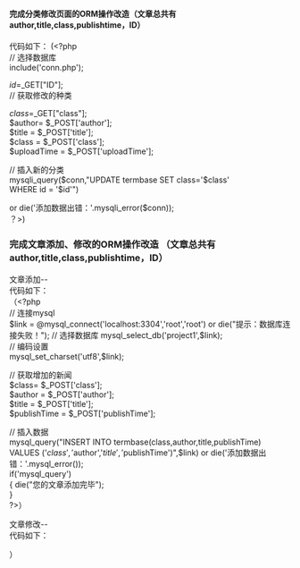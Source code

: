 #### 完成分类修改页面的ORM操作改造（文章总共有author,title,class,publishtime，ID）
代码如下：
(<?php  
// 选择数据库  
include('conn.php');  

$id=$_GET["ID"];  
// 获取修改的种类  

$class=$_GET["class"];  
$author= $_POST['author'];  
$title = $_POST['title'];  
$class = $_POST['class'];  
$uploadTime = $_POST['uploadTime'];  


// 插入新的分类  
mysqli_query($conn,"UPDATE termbase SET   
            class='$class'   
			WHERE id = '$id'")   
			
or die('添加数据出错：'.mysqli_error($conn));   
？>)  
### 完成文章添加、修改的ORM操作改造 （文章总共有author,title,class,publishtime，ID）  
文章添加--  
代码如下：  
（<?php  
// 连接mysql  
$link = @mysql_connect('localhost:3304','root','root') or die("提示：数据库连接失败！");  
// 选择数据库  
mysql_select_db('project1',$link);  
// 编码设置  
mysql_set_charset('utf8',$link);  
  
// 获取增加的新闻   
$class= $_POST['class'];    
$author = $_POST['author'];    
$title = $_POST['title'];  
$publishTime = $_POST['publishTime'];  
  
// 插入数据  
mysql_query("INSERT INTO termbase(class,author,title,publishTime) VALUES ('$class','$author','$title','$publishTime')",$link) or die('添加数据出错：'.mysql_error());   
if('mysql_query')  
{
die("您的文章添加完毕");  
}  
?>）  

文章修改--  
代码如下：  
<?php  
// 选择数据库  
include('conn.php');  

$id=$_GET["id"];    
// 获取修改的术语    

$class= $_POST['class'];    
$author = $_POST['author'];    
$title = $_POST['title'];    
$publishTime = $_POST['publishTime'];    


// 插入数据  

mysqli_query($conn,"UPDATE termbase SET   
           class='$class', author='$author', title='$title', publishTime='$publishTime',   
			WHERE id = '$id'")   
			
or die('添加文章出错：'.mysqli_error($conn));   
？>）


